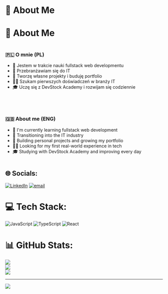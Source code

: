 # 💫 About Me

# 💫 About Me

<div style="display: flex; gap: 40px; flex-wrap: wrap; align-items: flex-start;">

  <div style="flex: 1; min-width: 300px;">
    <h3>🇵🇱 O mnie (PL)</h3>
    <ul>
      <li>🔧 Jestem w trakcie nauki fullstack web developmentu</li>
      <li>🔄 Przebranżawiam się do IT</li>
      <li>🚀 Tworzę własne projekty i buduję portfolio</li>
      <li>🧑‍💻 Szukam pierwszych doświadczeń w branży IT</li>
      <li>🎓 Uczę się z DevStock Academy i rozwijam się codziennie</li>
    </ul>
  </div>

  <div style="flex: 1; min-width: 300px;">
    <h3>🇬🇧 About me (ENG)</h3>
    <ul>
      <li>🔧 I'm currently learning fullstack web development</li>
      <li>🔄 Transitioning into the IT industry</li>
      <li>🚀 Building personal projects and growing my portfolio</li>
      <li>🧑‍💻 Looking for my first real-world experience in tech</li>
      <li>🎓 Studying with DevStock Academy and improving every day</li>
    </ul>
  </div>

</div>




## 🌐 Socials:
[![LinkedIn](https://img.shields.io/badge/LinkedIn-%230077B5.svg?logo=linkedin&logoColor=white)](https://linkedin.com/in/miłosz-kulikjan-6972a6377) [![email](https://img.shields.io/badge/Email-D14836?logo=gmail&logoColor=white)](mailto:kulikjan.learning@gmail.com) 

# 💻 Tech Stack:
![JavaScript](https://img.shields.io/badge/javascript-%23323330.svg?style=flat&logo=javascript&logoColor=%23F7DF1E) ![TypeScript](https://img.shields.io/badge/typescript-%23007ACC.svg?style=flat&logo=typescript&logoColor=white) ![React](https://img.shields.io/badge/react-%2320232a.svg?style=flat&logo=react&logoColor=%2361DAFB)
# 📊 GitHub Stats:
![](https://github-readme-stats.vercel.app/api?username=KulMilosz&theme=nord&hide_border=true&include_all_commits=true&count_private=false)<br/>
![](https://nirzak-streak-stats.vercel.app/?user=KulMilosz&theme=nord&hide_border=true)<br/>
![](https://github-readme-stats.vercel.app/api/top-langs/?username=KulMilosz&theme=nord&hide_border=true&include_all_commits=true&count_private=false&layout=compact)

---
[![](https://visitcount.itsvg.in/api?id=KulMilosz&icon=2&color=5)](https://visitcount.itsvg.in)

<!-- Proudly created with GPRM ( https://gprm.itsvg.in ) -->
